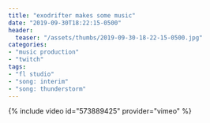 ```yaml
---
title: "exodrifter makes some music"
date: "2019-09-30T18:22:15-0500"
header:
  teaser: "/assets/thumbs/2019-09-30-18-22-15-0500.jpg"
categories:
- "music production"
- "twitch"
tags:
- "fl studio"
- "song: interim"
- "song: thunderstorm"
---
```

{% include video id="573889425" provider="vimeo" %}
